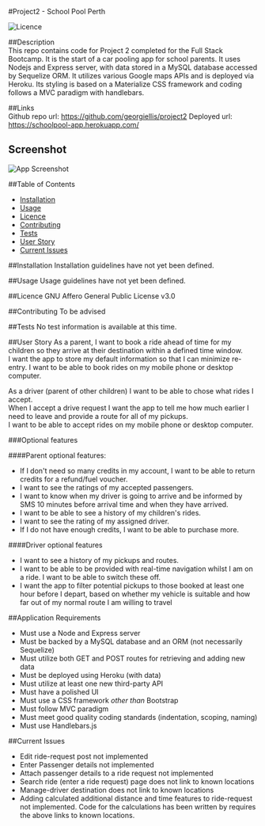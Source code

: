 #Project2 - School Pool Perth

  ![Licence](https://img.shields.io/static/v1?label=Licence&message=GNU%20Affero%20General%20Public%20License%20v3.0&color=blue)

##Description  
This repo contains code for Project 2 completed for the Full Stack Bootcamp.  It is the start of a car pooling app for school parents.  It uses Nodejs and Express server, with data stored in a MySQL database accessed by Sequelize ORM.  It utilizes various Google maps APIs and is deployed via Heroku.  Its styling is based on a Materialize CSS framework and coding follows a MVC paradigm with handlebars. 

##Links  
Github repo url: https://github.com/georgiellis/project2
Deployed url: https://schoolpool-app.herokuapp.com/

## Screenshot
![App Screenshot](https://github.com/georgiellis/project2/blob/master/public/img/app_screenshot.JPG?raw=true "App Screenshot")

##Table of Contents
* [Installation](#installation)
* [Usage](#usage)
* [Licence](#licence)
* [Contributing](#contributing)
* [Tests](#tests) 
* [User Story](#user_story) 
* [Current Issues](#issues) 


##Installation <a name="installation"></a>
Installation guidelines have not yet been defined. 

##Usage <a name="usage"></a>
Usage guidelines have not yet been defined. 

##Licence <a name="licence"></a>
GNU Affero General Public License v3.0 

##Contributing <a name="contributing"></a> 
To be advised 

##Tests <a name="tests"></a>
No test information is available at this time. 


##User Story <a name="user_story"></a>
As a parent, I want to book a ride ahead of time for my children so they arrive at their destination within a defined time window.  
I want the app to store my default information so that I can minimize re-entry.
I want to be able to book rides on my mobile phone or desktop computer.

As a driver (parent of other children) I want to be able to chose what rides I accept.  
When I accept a drive request I want the app to tell me how much earlier I need to leave and provide a route for all of my pickups.  
I want to be able to accept rides on my mobile phone or desktop computer.  

###Optional features

####Parent optional features:
* If I don't need so many credits in my account, I want to be able to return credits for a refund/fuel voucher. 
* I want to see the ratings of my accepted passengers.
* I want to know when my driver is going to arrive and be informed by SMS 10 minutes before arrival time and when they have arrived.
* I want to be able to see a history of my children's rides.
* I want to see the rating of my assigned driver.
* If I do not have enough credits, I want to be able to purchase more.

####Driver optional features
* I want to see a history of my pickups and routes.
* I want to be able to be provided with real-time navigation whilst I am on a ride.  I want to be able to switch these off.
* I want the app to filter potential pickups to those booked at least one hour before I depart, based on whether my vehicle is suitable and how far out of my normal route I am willing to travel

##Application Requirements
* Must use a Node and Express server
* Must be backed by a MySQL database and an ORM (not necessarily Sequelize)
* Must utilize both GET and POST routes for retrieving and adding new data
* Must be deployed using Heroku (with data)
* Must utilize at least one new third-party API
* Must have a polished UI
* Must use a CSS framework _other than_ Bootstrap
* Must follow MVC paradigm
* Must meet good quality coding standards (indentation, scoping, naming)
* Must use Handlebars.js

##Current Issues  <a name="issues"></a>
* Edit ride-request post not implemented
* Enter Passenger details not implemented
* Attach passenger details to a ride request not implemented
* Search ride (enter a ride request) page does not link to known locations
* Manage-driver destination does not link to known locations
* Adding calculated additional distance and time features to ride-request not implemented.  Code for the calculations has been written by requires the above links to known locations.


